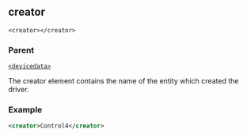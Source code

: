
## creator

`<creator></creator>`


### Parent

[`<devicedata>`][1]


The creator element contains the name of the entity which created the driver.


### Example

```xml
<creator>Control4</creator>
```

[1]:	https://verbose-telegram-5004f902.pages.github.io/#common-xml-devicedata